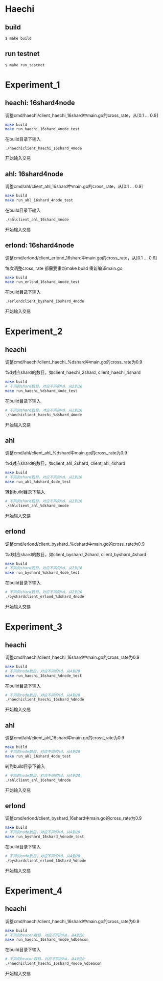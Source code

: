 # Haechi

## build

```bash
$ make build
```

## run testnet

```bash
$ make run_testnet
```

# Experiment_1

## heachi: 16shard4node

调整cmd/haechi/client_haechi_16shard中main.go的cross_rate，从[0.1 ... 0.9]

```zsh
make build
make run_haechi_16shard_4node_test
```

在build目录下输入

```
./haechiclient_haechi_16shard_4node
```

开始输入交易

## ahl: 16shard4node

调整cmd/ahl/client_ahl_16shard中main.go的cross_rate，从[0.1 ... 0.9]

```zsh
make build
make run_ahl_16shard_4node_test
```

在build目录下输入

```zsh
./ahlclient_ahl_16shard_4node
```

开始输入交易

## erlond: 16shard4node

调整cmd/erlond/client_erlond_16shard中main.go的cross_rate，从[0.1 ... 0.9]

每次调整cross_rate 都需要重新make build 重新编译main.go

```zsh
make build
make run_erlond_16shard_4node_test
```

在build目录下输入

```zsh
./erlondclient_byshard_16shard_4node
```

开始输入交易

# Experiment_2

## heachi

调整cmd/haechi/client_haechi_%dshard中main.go的cross_rate为0.9

%d对应shard的数目，如client_haechi_2shard, client_haechi_4shard

```zsh
make build
# 不同的shard数目，对应不同的%d，从2到16
make run_haechi_%dshard_4ode_test
```

在build目录下输入

```zsh
# 不同的shard数目，对应不同的%d，从2到16
./haechiclient_haechi_%dshard_4node
```

开始输入交易

## ahl

调整cmd/ahl/client_ahl_%dshard中main.go的cross_rate为0.9

%d对应shard的数目，如client_ahl_2shard, client_ahl_4shard

```zsh
make build
# 不同的shard数目，对应不同的%d，从2到16
make run_ahl_%dshard_4ode_test
```

转到build目录下输入

```zsh
# 不同的shard数目，对应不同的%d，从2到16
./ahlclient_ahl_%dshard_4node
```

开始输入交易

## erlond

调整cmd/erlond/client_byshard_%dshard中main.go的cross_rate为0.9

%d对应shard的数目，如client_byshard_2shard, client_byshard_4shard

```zsh
make build
# 不同的shard数目，对应不同的%d，从2到16
make run_byshard_%dshard_4ode_test
```

在build目录下输入

```zsh
# 不同的shard数目，对应不同的%d，从2到16
./byshardclient_erlond_%dshard_4node
```

开始输入交易

# Experiment_3

## heachi

调整cmd/haechi/client_haechi_16shard中main.go的cross_rate为0.9

```zsh
make build
# 不同的node数目，对应不同的%d，从4到20
make run_haechi_16shard_%dnode_test
```

在build目录下输入

```zsh
# 不同的node数目，对应不同的%d，从4到20
./haechiclient_haechi_16shard_%dnode
```

开始输入交易

## ahl

调整cmd/ahl/client_ahl_16shard中main.go的cross_rate为0.9

```zsh
make build
# 不同的node数目，对应不同的%d，从4到20
make run_ahl_16shard_4ode_test
```

转到build目录下输入

```zsh
# 不同的node数目，对应不同的%d，从4到20
./ahlclient_ahl_16shard_%dnode
```

开始输入交易

## erlond

调整cmd/erlond/client_byshard_16shard中main.go的cross_rate为0.9

```zsh
make build
# 不同的node数目，对应不同的%d，从4到20
make run_byshard_16shard_%dnode_test
```

在build目录下输入

```zsh
# 不同的node数目，对应不同的%d，从4到20
./byshardclient_erlond_16shard_%dnode
```

开始输入交易

# Experiment_4

## heachi

调整cmd/haechi/client_haechi_16shard中main.go的cross_rate为0.9

```zsh
make build
# 不同的beacon数目，对应不同的%d，从4到20
make run_haechi_16shard_4node_%dbeacon
```

在build目录下输入

```zsh
# 不同的beacon数目，对应不同的%d，从4到20
./haechiclient_haechi_16shard_4node_%dbeacon
```

开始输入交易